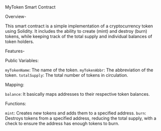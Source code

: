 MyToken Smart Contract

Overview-

This smart contract is a simple implementation of a cryptocurrency token using Solidity. It includes the ability to create (mint) and destroy (burn) tokens, while keeping track of the total supply and individual balances of token holders.

Features-

Public Variables:

`myTokenName`: The name of the token.
`myTokenAbbr`: The abbreviation of the token.
`totalSupply`: The total number of tokens in circulation.

Mapping:

`balance`: It basically maps addresses to their respective token balances.

Functions:

`mint`: Creates new tokens and adds them to a specified address.
`burn`: Destroys tokens from a specified address, reducing the total supply, with a check to ensure the address has enough tokens to burn.
